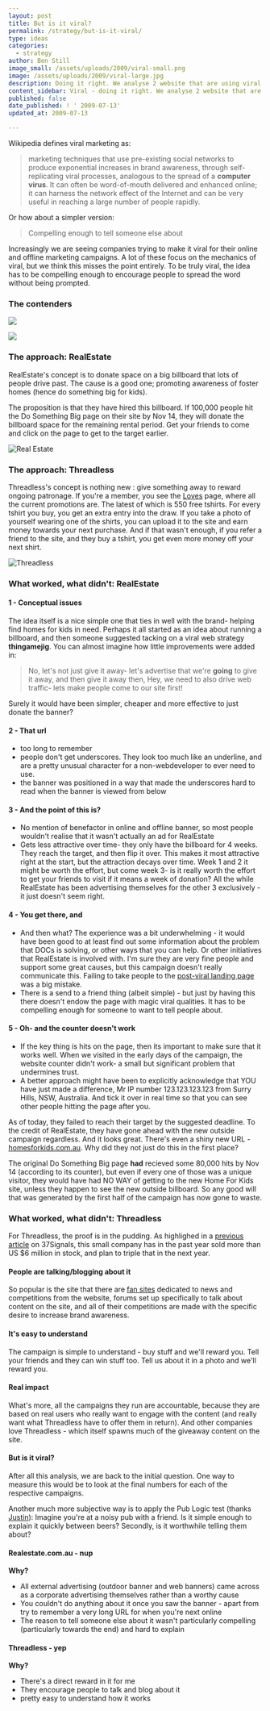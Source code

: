 ```yaml
---
layout: post
title: But is it viral?
permalink: /strategy/but-is-it-viral/
type: ideas
categories:
  - strategy
author: Ben Still
image_small: /assets/uploads/2009/viral-small.png
image: /assets/uploads/2009/viral-large.jpg
description: Doing it right. We analyse 2 website that are using viral as part of their big push for consumer love and affection.
content_sidebar: Viral - doing it right. We analyse 2 website that are using viral as part of their big push for consumer love and affection.
published: false
date_published: ! ' 2009-07-13'
updated_at: 2009-07-13

---
```


Wikipedia defines viral marketing as:

> marketing techniques that use pre-existing social networks to produce exponential increases in brand awareness, through self-replicating viral processes, analogous to the spread of a **computer virus**. It can often be word-of-mouth delivered and enhanced online; it can harness the network effect of the Internet and can be very useful in reaching a large number of people rapidly.

Or how about a simpler version:

> Compelling enough to tell someone else about

Increasingly we are seeing companies trying to make it viral for their online and offline marketing campaigns. A lot of these focus on the mechanics of viral, but we think this misses the point entirely. To be truly viral, the idea has to be compelling enough to encourage people to spread the word without being prompted.

### The contenders

[![](/assets/uploads/2009/realestate_vs_threadless_01.jpg)](/assets/uploads/2009/realestate_do_big.jpg)

[![](/assets/uploads/2009/realestate_vs_threadless_02.jpg)](/assets/uploads/2009/threadless_big.jpg)

### The approach: RealEstate

RealEstate's concept is to donate space on a big billboard that lots of people drive past. The cause is a good one; promoting awareness of foster homes (hence do something big for kids).

The proposition is that they have hired this billboard. If 100,000 people hit the Do Something Big page on their site by Nov 14, they will donate the billboard space for the remaining rental period. Get your friends to come and click on the page to get to the target earlier.

![Real Estate](/assets/uploads/2009/realestate_do_something.jpg)

### The approach: Threadless

Threadless's concept is nothing new : give something away to reward ongoing patronage. If you're a member, you see the [Loves](http://www.threadless.com/loves) page, where all the current promotions are. The latest of which is 550 free tshirts. For every tshirt you buy, you get an extra entry into the draw. If you take a photo of yourself wearing one of the shirts, you can upload it to the site and earn money towards your next purchase. And if that wasn't enough, if you refer a friend to the site, and they buy a tshirt, you get even more money off your next shirt.

![Threadless](/assets/uploads/2009/threadless.jpg)

### What worked, what didn't: RealEstate

#### 1 - Conceptual issues

The idea itself is a nice simple one that ties in well with the brand- helping find homes for kids in need. Perhaps it all started as an idea about running a billboard, and then someone suggested tacking on a viral web strategy **thingamejig**. You can almost imagine how little improvements were added in:

> No, let's not just give it away- let's advertise that we're **going** to give it away, and then give it away then, Hey, we need to also drive web traffic- lets make people come to our site first!

Surely it would have been simpler, cheaper and more effective to just donate the banner?

#### 2 - That url

- too long to remember
- people don't get underscores. They look too much like an underline, and are a pretty unusual character for a non-webdeveloper to ever need to use.
- the banner was positioned in a way that made the underscores hard to read when the banner is viewed from below

#### 3 - And the point of this is?

- No mention of benefactor in online and offline banner, so most people wouldn't realise that it wasn't actually an ad for RealEstate
- Gets less attractive over time- they only have the billboard for 4 weeks. They reach the target, and then flip it over. This makes it most attractive right at the start, but the attraction decays over time. Week 1 and 2 it might be worth the effort, but come week 3- is it really worth the effort to get your friends to visit if it means a week of donation? All the while RealEstate has been advertising themselves for the other 3 exclusively - it just doesn't seem right.

#### 4 - You get there, and

- And then what? The experience was a bit underwhelming - it would have been good to at least find out some information about the problem that DOCs is solving, or other ways that you can help. Or other initiatives that RealEstate is involved with. I'm sure they are very fine people and support some great causes, but this campaign doesn't really communicate this. Failing to take people to the [post-viral landing page](http://homesforkids.realestate.com.au/) was a big mistake.
- There is a send to a friend thing (albeit simple) - but just by having this there doesn't endow the page with magic viral qualities. It has to be compelling enough for someone to want to tell people about.

#### 5 - Oh- and the counter doesn't work

- If the key thing is hits on the page, then its important to make sure that it works well. When we visited in the early days of the campaign, the website counter didn't work- a small but significant problem that undermines trust.
- A better approach might have been to explicitly acknowledge that YOU have just made a difference, Mr IP number 123.123.123.123 from Surry Hills, NSW, Australia. And tick it over in real time so that you can see other people hitting the page after you.

As of today, they failed to reach their target by the suggested deadline. To the credit of RealEstate, they have gone ahead with the new outside campaign regardless. And it looks great. There's even a shiny new URL - [homesforkids.com.au](http://homesforkids.realestate.com.au/). Why did they not just do this in the first place?

The original Do Something Big page **had** recieved some 80,000 hits by Nov 14 (according to its counter), but even if every one of those was a unique visitor, they would have had NO WAY of getting to the new Home For Kids site, unless they happen to see the new outside billboard. So any good will that was generated by the first half of the campaign has now gone to waste.

### What worked, what didn't: Threadless

For Threadless, the proof is in the pudding. As highlighed in a [previous article](http://www.37signals.com/svn/posts/68-7-reasons-why-threadless-rules) on 37Signals, this small company has in the past year sold more than US $6 million in stock, and plan to triple that in the next year.

#### People are talking/blogging about it

So popular is the site that there are [fan sites](http://www.lovesthreadless.com/) dedicated to news and competitions from the website, forums set up specifically to talk about content on the site, and all of their competitions are made with the specific desire to increase brand awareness.

#### It's easy to understand

The campaign is simple to understand - buy stuff and we'll reward you. Tell your friends and they can win stuff too. Tell us about it in a photo and we'll reward you.

#### Real impact

What's more, all the campaigns they run are accountable, because they are based on real users who really want to engage with the content (and really want what Threadless have to offer them in return). And other companies love Threadless - which itself spawns much of the giveaway content on the site.

#### But is it viral?

After all this analysis, we are back to the initial question. One way to measure this would be to look at the final numbers for each of the respective campaigns.

Another much more subjective way is to apply the Pub Logic test (thanks [Justin](http://www.wshop.com.au)): Imagine you're at a noisy pub with a friend. Is it simple enough to explain it quickly between beers? Secondly, is it worthwhile telling them about?

#### Realestate.com.au - nup

**Why?**

- All external advertising (outdoor banner and web banners) came across as a corporate advertising themselves rather than a worthy cause
- You couldn't do anything about it once you saw the banner - apart from try to remember a very long URL for when you're next online
- The reason to tell someone else about it wasn't particularly compelling (particularly towards the end) and hard to explain

#### Threadless - yep

**Why?**

- There's a direct reward in it for me
- They encourage people to talk and blog about it
- pretty easy to understand how it works
